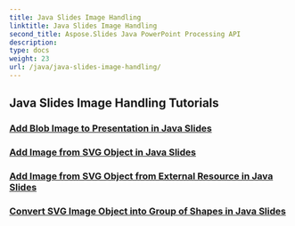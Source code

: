 ```yaml
---
title: Java Slides Image Handling
linktitle: Java Slides Image Handling
second_title: Aspose.Slides Java PowerPoint Processing API
description: 
type: docs
weight: 23
url: /java/java-slides-image-handling/
---
```


## Java Slides Image Handling Tutorials
### [Add Blob Image to Presentation in Java Slides](./add-blob-image-to-presentation-in-java-slides/)
### [Add Image from SVG Object in Java Slides](./add-image-from-svg-object-in-java-slides/)
### [Add Image from SVG Object from External Resource in Java Slides](./add-image-from-svg-object-from-external-resource-in-java-slides/)
### [Convert SVG Image Object into Group of Shapes in Java Slides](./convert-svg-image-object-into-group-of-shapes-in-java-slides/)
